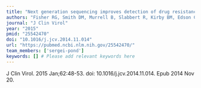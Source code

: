 ```yaml
---
title: "Next generation sequencing improves detection of drug resistance mutations in infants after PMTCT failure"
authors: "Fisher RG, Smith DM, Murrell B, Slabbert R, Kirby BM, Edson C, Cotton MF, Haubrich RH, Kosakovsky Pond SL, Van Zyl GU."
journal: "J Clin Virol"
year: "2015"
pmid: "25542470"
doi: "10.1016/j.jcv.2014.11.014"
url: "https://pubmed.ncbi.nlm.nih.gov/25542470/"
team_members: ['sergei-pond']
keywords: [] # Please add relevant keywords here
---
```

J Clin Virol. 2015 Jan;62:48-53. doi: 10.1016/j.jcv.2014.11.014. Epub 2014 Nov 20.